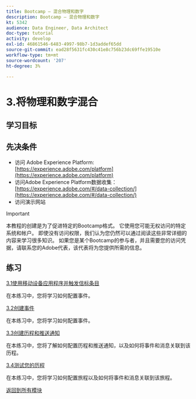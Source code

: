 ```yaml
---
title: Bootcamp — 混合物理和数字
description: Bootcamp — 混合物理和数字
kt: 5342
audience: Data Engineer, Data Architect
doc-type: tutorial
activity: develop
exl-id: 46861546-6483-4997-98b7-1d3addef65dd
source-git-commit: ead28f5631fc430c41e8c756b23dc69ffe19510e
workflow-type: tm+mt
source-wordcount: '207'
ht-degree: 3%

---
```


# 3.将物理和数字混合

## 学习目标

## 先决条件

- 访问 Adobe Experience Platform: [https://experience.adobe.com/platform](https://experience.adobe.com/platform)
- 访问Adobe Experience Platform数据收集： [https://experience.adobe.com/#/data-collection/](https://experience.adobe.com/#/data-collection/)
- 访问演示网站

>[!IMPORTANT]
>
>本教程的创建是为了促进特定的Bootcamp格式。 它使用您可能无权访问的特定系统和帐户。 即使没有访问权限，我们认为您仍然可以通过阅读这些非常详细的内容来学习很多知识。 如果您是某个Bootcamp的参与者，并且需要您的访问凭据，请联系您的Adobe代表，该代表将为您提供所需的信息。

## 练习

[3.1使用移动设备应用程序并触发信标条目](./ex1.md)

在本练习中，您将学习如何配置事件。

[3.2创建事件](./ex2.md)

在本练习中，您将学习如何配置事件。

[3.3创建历程和推送通知](./ex3.md)

在本练习中，您将了解如何配置历程和推送通知，以及如何将事件和消息关联到该历程。

[3.4测试您的历程](./ex4.md)

在本练习中，您将学习如何配置旅程以及如何将事件和消息关联到该旅程。

[返回到所有模块](../../overview.md)
